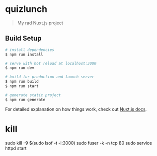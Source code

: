# quizlunch

> My rad Nuxt.js project

## Build Setup

``` bash
# install dependencies
$ npm run install

# serve with hot reload at localhost:3000
$ npm run dev

# build for production and launch server
$ npm run build
$ npm run start

# generate static project
$ npm run generate
```

For detailed explanation on how things work, check out [Nuxt.js docs](https://nuxtjs.org).

# kill
sudo kill -9 $(sudo lsof -t -i:3000)
sudo fuser -k -n tcp 80
sudo service httpd start